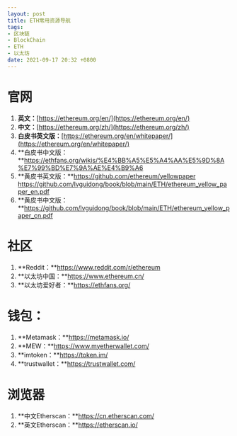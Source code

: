 ```yaml
---
layout: post
title: ETH常用资源导航
tags: 
- 区块链
- BlockChain
- ETH
- 以太坊
date: 2021-09-17 20:32 +0800
---
```




# 官网



1. **英文：**[https://ethereum.org/en/](https://ethereum.org/en/)
2. **中文：**[https://ethereum.org/zh/](https://ethereum.org/zh/)
3. **白皮书英文版：**[https://ethereum.org/en/whitepaper/](https://ethereum.org/en/whitepaper/)
4. **白皮书中文版：**https://ethfans.org/wikis/%E4%BB%A5%E5%A4%AA%E5%9D%8A%E7%99%BD%E7%9A%AE%E4%B9%A6
5. **黄皮书英文版：**https://github.com/ethereum/yellowpaper https://github.com/lvguidong/book/blob/main/ETH/ethereum_yellow_paper_en.pdf
6. **黄皮书中文版：**https://github.com/lvguidong/book/blob/main/ETH/ethereum_yellow_paper_cn.pdf



# 社区

1. **Reddit：**https://www.reddit.com/r/ethereum
2. **以太坊中国：**https://www.ethereum.cn/
3. **以太坊爱好者：**https://ethfans.org/



# 钱包：

1. **Metamask：**https://metamask.io/
2. **MEW：**https://www.myetherwallet.com/
3. **imtoken：**https://token.im/
4. **trustwallet：**https://trustwallet.com/



# 浏览器

1. **中文Etherscan：**https://cn.etherscan.com/
2. **英文Etherscan：**https://etherscan.io/



